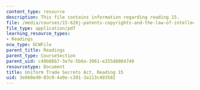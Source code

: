 ```yaml
---
content_type: resource
description: This file contains information regarding reading 15.
file: /media/courses/15-628j-patents-copyrights-and-the-law-of-intellectual-property-spring-2013/3e668e4003c04a9ec2013a113c493582_MIT15_628JS13_read15.pdf
file_type: application/pdf
learning_resource_types:
- Readings
ocw_type: OCWFile
parent_title: Readings
parent_type: CourseSection
parent_uid: c40b08b7-3e7e-5b6a-3961-e255d8084748
resourcetype: Document
title: Uniform Trade Secrets Act, Reading 15
uid: 3e668e40-03c0-4a9e-c201-3a113c493582
---
```

